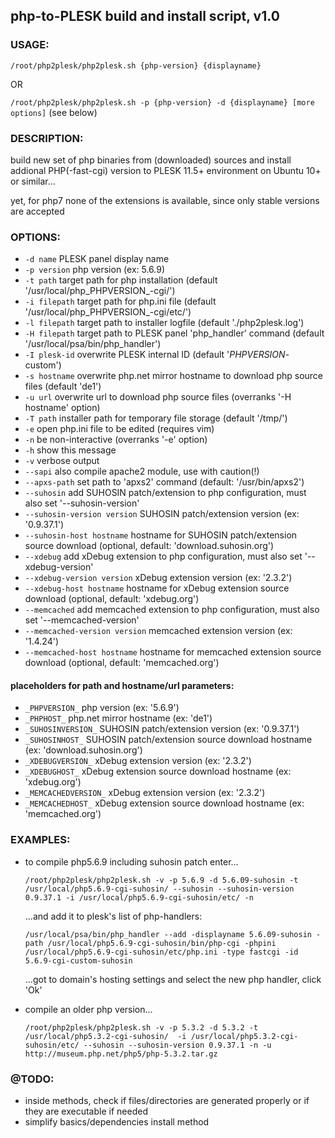 ## php-to-PLESK build and install script, v1.0


### USAGE: 

`/root/php2plesk/php2plesk.sh {php-version} {displayname}`
   
OR

`/root/php2plesk/php2plesk.sh -p {php-version} -d {displayname} [more options]` (see below)
   



### DESCRIPTION:

   build new set of php binaries from (downloaded) sources and install addional PHP(-fast-cgi) version to PLESK 11.5+ environment on Ubuntu 10+ or similar...

   yet, for php7 none of the extensions is available, since only stable versions are accepted 


### OPTIONS:


*	`-d name`                        PLESK panel display name
*	`-p version`                     php version (ex: 5.6.9)
*	`-t path`                        target path for php installation (default '/usr/local/php_PHPVERSION_-cgi/')
*	`-i filepath`                    target path for php.ini file (default '/usr/local/php_PHPVERSION_-cgi/etc/')
*	`-l filepath`                    target path to installer logfile (default './php2plesk.log')
*	`-H filepath`                    target path to PLESK panel 'php_handler' command (default '/usr/local/psa/bin/php_handler')
*	`-I plesk-id`                    overwrite PLESK internal ID (default '_PHPVERSION_-custom')
*	`-s hostname`                    overwrite php.net mirror hostname to download php source files (default 'de1')
*	`-u url`                         overwrite url to download php source files (overranks '-H hostname' option)
*	`-T path`                        installer path for temporary file storage (default '/tmp/')
*	`-e`                             open php.ini file to be edited (requires vim)
*	`-n`                             be non-interactive (overranks '-e' option)
*	`-h`                             show this message
*	`-v`                             verbose output
*	`--sapi`                         also compile apache2 module, use with caution(!)
*	`--apxs-path`                    set path to 'apxs2' command (default: '/usr/bin/apxs2')
*	`--suhosin`                      add SUHOSIN patch/extension to php configuration, must also set '--suhosin-version'
*	`--suhosin-version version`      SUHOSIN patch/extension version (ex: '0.9.37.1') 
*	`--suhosin-host hostname`        hostname for SUHOSIN patch/extension source download (optional, default: 'download.suhosin.org')
*	`--xdebug`                       add xDebug extension to php configuration, must also set '--xdebug-version'
*	`--xdebug-version version`       xDebug extension version (ex: '2.3.2') 
*	`--xdebug-host hostname`         hostname for xDebug extension source download (optional, default: 'xdebug.org')
*	`--memcached`                    add memcached extension to php configuration, must also set '--memcached-version'
*	`--memcached-version version`    memcached extension version (ex: '1.4.24') 
*	`--memcached-host hostname`      hostname for memcached extension source download (optional, default: 'memcached.org')



   
#### placeholders for path and hostname/url parameters:


*	`_PHPVERSION_`          php version (ex: '5.6.9')
*	`_PHPHOST_`             php.net mirror hostname (ex: 'de1')
*	`_SUHOSINVERSION_`      SUHOSIN patch/extension version (ex: '0.9.37.1')
*	`_SUHOSINHOST_`         SUHOSIN patch/extension source download hostname (ex: 'download.suhosin.org')
*	`_XDEBUGVERSION_`       xDebug extension version (ex: '2.3.2')
*	`_XDEBUGHOST_`          xDebug extension source download hostname (ex: 'xdebug.org')
*	`_MEMCACHEDVERSION_`    xDebug extension version (ex: '2.3.2')
*	`_MEMCACHEDHOST_`       xDebug extension source download hostname (ex: 'memcached.org')

	
	
### EXAMPLES:

-	to compile php5.6.9 including suhosin patch enter...

	  `/root/php2plesk/php2plesk.sh -v -p 5.6.9 -d 5.6.09-suhosin -t /usr/local/php5.6.9-cgi-suhosin/ --suhosin --suhosin-version 0.9.37.1 -i /usr/local/php5.6.9-cgi-suhosin/etc/ -n`
	
	  ...and add it to plesk's list of php-handlers:
	  
	  `/usr/local/psa/bin/php_handler --add -displayname 5.6.09-suhosin -path /usr/local/php5.6.9-cgi-suhosin/bin/php-cgi -phpini /usr/local/php5.6.9-cgi-suhosin/etc/php.ini -type fastcgi -id 5.6.9-cgi-custom-suhosin`
	
	  ...got to domain's hosting settings and select the new php handler, click 'Ok'
	
	
-	compile an older php version...

	  `/root/php2plesk/php2plesk.sh -v -p 5.3.2 -d 5.3.2 -t /usr/local/php5.3.2-cgi-suhosin/  -i /usr/local/php5.3.2-cgi-suhosin/etc/ --suhosin --suhosin-version 0.9.37.1 -n -u http://museum.php.net/php5/php-5.3.2.tar.gz`
	  
	  
	  

### @TODO: 


*	inside methods, check if files/directories are generated properly or if they are executable if needed
*	simplify basics/dependencies install method